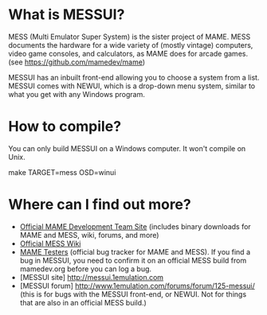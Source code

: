 What is MESSUI?
===============

MESS (Multi Emulator Super System) is the sister project of MAME. MESS documents the hardware for a wide variety of (mostly vintage) computers, video game consoles, and calculators, as MAME does for arcade games. (see https://github.com/mamedev/mame)

MESSUI has an inbuilt front-end allowing you to choose a system from a list. MESSUI comes with NEWUI, which is a drop-down menu system, similar to what you get with any Windows program.


How to compile?
===============

You can only build MESSUI on a Windows computer. It won't compile on Unix.

make TARGET=mess OSD=winui


Where can I find out more?
=============

* [Official MAME Development Team Site](http://mamedev.org/) (includes binary downloads for MAME and MESS, wiki, forums, and more)
* [Official MESS Wiki](http://www.mess.org/)
* [MAME Testers](http://mametesters.org/) (official bug tracker for MAME and MESS). If you find a bug in MESSUI, you need to confirm it on an official MESS build from mamedev.org before you can log a bug.
* [MESSUI site] http://messui.1emulation.com
* [MESSUI forum] http://www.1emulation.com/forums/forum/125-messui/  (this is for bugs with the MESSUI front-end, or NEWUI. Not for things that are also in an official MESS build.)
